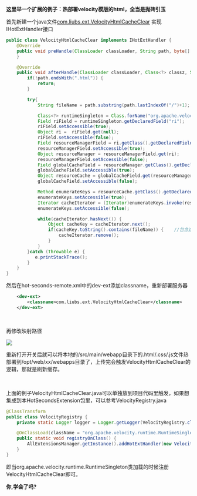 **这里举一个扩展的例子：热部署velocity模版的html，全当是抛砖引玉**

首先新建一个java文件[com.liubs.ext.VelocityHtmlCacheClear](https://github.com/Liubsyy/HotSecondsExtension/blob/master/src/main/java/com/liubs/hotseconds/extension/cache/VelocityHtmlCacheClear.java) 实现IHotExtHandler接口

```java
public class VelocityHtmlCacheClear implements IHotExtHandler {
    @Override
    public void preHandle(ClassLoader classLoader, String path, byte[] content) {
    }

    @Override
    public void afterHandle(ClassLoader classLoader, Class<?> classz, String path, byte[] content) {
        if(!path.endsWith(".html")) {
            return;
        }

        try{
            String fileName = path.substring(path.lastIndexOf("/")+1);

            Class<?> runtimeSingleton = Class.forName("org.apache.velocity.runtime.RuntimeSingleton");
            Field riField = runtimeSingleton.getDeclaredField("ri");
            riField.setAccessible(true);
            Object ri =  riField.get(null);
            riField.setAccessible(false);
            Field resourceManagerField = ri.getClass().getDeclaredField("resourceManager");
            resourceManagerField.setAccessible(true);
            Object resourceManager = resourceManagerField.get(ri);
            resourceManagerField.setAccessible(false);
            Field globalCacheField = resourceManager.getClass().getDeclaredField("globalCache");
            globalCacheField.setAccessible(true);
            Object resourceCache = globalCacheField.get(resourceManager);
            globalCacheField.setAccessible(false);

            Method enumerateKeys = resourceCache.getClass().getDeclaredMethod("enumerateKeys");
            enumerateKeys.setAccessible(true);
            Iterator cacheIterator = (Iterator)enumerateKeys.invoke(resourceCache);
            enumerateKeys.setAccessible(false);

            while(cacheIterator.hasNext()) {
                Object cacheKey = cacheIterator.next();
                if(cacheKey.toString().contains(fileName)) {    //包含这个名的全清除吧，懒得去分析命名规则了
                    cacheIterator.remove();
                }
            }
        }catch (Throwable e) {
           e.printStackTrace();
        }
    }
}

```
然后在hot-seconds-remote.xml中的dev-ext添加classname，重新部署服务器
```xml
    <dev-ext>
        <classname>com.liubs.ext.VelocityHtmlCacheClear</classname>
    </dev-ext>
```

<br>

再修改映射路径

![](https://github.com/thanple/HotSecondsIDEA/blob/master/img/mapping-set.png)

重新打开开关后就可以将本地的/src/main/webapp目录下的.html/.css/.js文件热部署到/opt/web/xx/webapps目录了，上传完会触发VelocityHtmlCacheClear的逻辑，那就是刷新缓存。

<br>

上面的例子VelocityHtmlCacheClear.java可以单独放到项目代码里触发，如果想集成到本HotSecondsExtension包里，可以参考VelocityRegistry.java
```java
@ClassTransform
public class VelocityRegistry {
    private static Logger logger = Logger.getLogger(VelocityRegistry.class);

    @OnClassLoad(className = "org.apache.velocity.runtime.RuntimeSingleton")
    public static void registryOnClass() {
        AllExtensionsManager.getInstance().addHotExtHandler(new VelocityHtmlCacheClear());
    }
}
```
即当org.apache.velocity.runtime.RuntimeSingleton类加载的时候注册VelocityHtmlCacheClear即可。
<br>

****你,学会了吗?****

